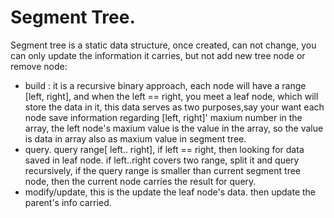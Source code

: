# Segment Tree.

Segment tree is a static data structure, once created, can not change, you can only update the information it carries, but not add new tree node or remove node:
* build : it is a recursive binary approach, each node will have a range [left, right], and when the left == right, you meet a leaf node, which will store the data in it, this data serves as two purposes,say your want each node save information regarding [left, right]' maxium number in the array, the left node's maxium value is the value in the array, so the value is data in array also as maxium value in segment tree.
* query.  query range[ left.. right], if left == right, then looking for data saved in  leaf node. if left..right covers two range, split it and query recursively, if the query range is smaller than current segment tree node, then the current node carries the result for query.
* modify/update, this is the update the leaf node's data. then update the parent's info carried.


